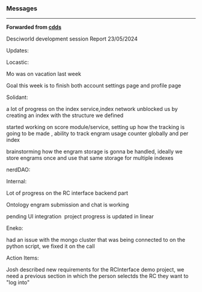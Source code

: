 ### Messages

***

**Forwarded from [cdds](https://t.me/carlosdimatteo)**

Desciworld development session Report 23/05/2024


Updates:

Locastic:

Mo was on vacation last week 

Goal this week is to finish both account settings page and profile page

Solidant:

a lot of progress on the index service,index network unblocked us by creating an index with the structure we defined 

started working on score module/service, setting up how the tracking is going to be made , ability to track engram usage counter globally and per index 

brainstorming how the engram storage is gonna be handled, ideally we store engrams once and use that same storage for multiple indexes

nerdDAO:

Internal: 

Lot of progress on the RC interface backend part

Ontology engram submission and chat is working 

pending UI integration 
project progress is updated in linear

Eneko: 

had an issue with the mongo cluster that was being connected to on the python script, we fixed it on the call 

Action Items:

Josh described new requirements for the RCInterface demo project, we need a previous section in which the person selectds the RC they want to "log into"